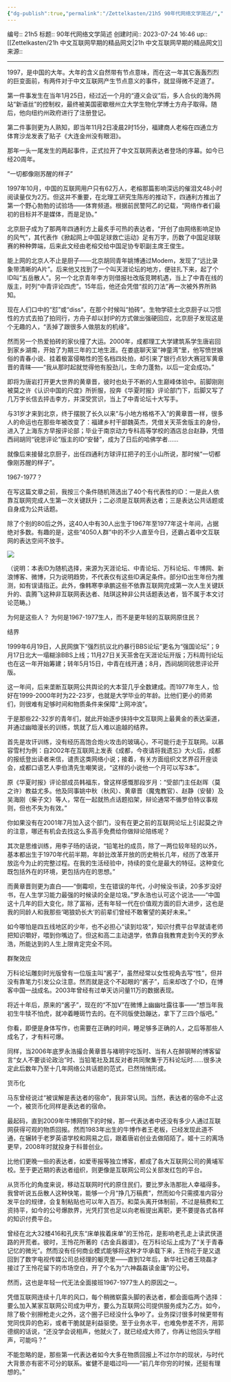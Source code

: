 ```yaml
---
{"dg-publish":true,"permalink":"/Zettelkasten/21h5 90年代网络文学简述/","dgPassFrontmatter":true}
---
```


编号:: 21h5
标题:: 90年代网络文学简述
创建时间:: 2023-07-24 16:46
up:: [[Zettelkasten/21h 中文互联网早期的精品网文\|21h 中文互联网早期的精品网文]]
来源:: 

---


1997，是中国的大年。大年的含义自然带有节点意味，而在这一年其它轰轰烈烈的巨变面前，有两件对于中文互联网产生节点意义的事件，就显得微不足道了。

第一件事发生在当年1月25日，经过近一个月的“遵义会议”后，多人合伙的海外网站“新语丝”的控制权，最终被美国密歇根州立大学生物化学博士方舟子取得。随后，他向纽约州政府进行了注册登记。

第二件事则更为人熟知，即当年11月2日凌晨2时15分，福建商人老榕在四通立方体育沙龙发表了贴子《大连金州没有眼泪》。

那年一头一尾发生的两起事件，正式拉开了中文互联网表达者登场的序幕。如今已经20周年。

“一切都像刚苏醒的样子”

1997年10月，中国的互联网用户只有62万人，老榕那篇影响深远的催泪文48小时阅读量仅为2万。但这并不重要，在北理工研究生陈彤的推动下，四通利方推出了第一个野心勃勃的试验场——体育频道。根据前民警阿乙的记载，“网络作者们最初的目标并不是媒体，而是足协。”

北京厨子成为了那两年四通利方上最炙手可热的表达者，“开创了由网络影响足协的风气”，其代表作《掀起网上中国足球救亡运动》足有万字，历数了中国足球联赛的种种弊端，后来此文经由老榕交给中国足协专职副主席王俊生。

能上网的北京人不止是厨子——北京胡同青年姚博通过Modem，发现了“远比录象带清晰的A片”。后来他又找到了一个叫天涯论坛的地方，便驻扎下来，起了个ID叫“五岳散人”。另一个北京青年李方则借报社改版竞聘机遇，当上了中青在线的版主，时列“中青评论四虎”。15年后，他还会凭借“叔的刀法”再一次被外界所熟知。

现在人们口中的“怼”或“diss”，在那个时候叫“拍砖”。生物学硕士北京厨子以习惯性的方式去拍了拍同行，方舟子却以封IP的方式做出强硬回应，北京厨子发现这是个无趣的人，“丢掉了跟很多人做朋友的机缘”。

然而另一个热爱拍砖的家伙撞了大运。2000年，成都理工大学建筑系学生唐岩回到家乡湖南，开始了为期三年的工地生涯。在娄底聊天室“神童湾”里，他写愤世嫉俗的青春小说、挂着极富侵略性的签名档四处拍，却引来了银行点钞大赛冠军黄章晋的青睐——“我从那时起就觉得他有股劲儿，生命力蓬勃，以后一定会成功。”

即将为唐岩打开更大世界的黄章晋，彼时也处于不断的人生巅峰体验中。前脚刚刚被莫之许《认识中国的尺度》所折服，投奔《华夏时报》评论部门下，后脚又写了几万字长信去抨击李方，并深受赏识，当上了中青论坛十大写手。

与31岁才来到北京，终于摆脱了长久以来“与小地方格格不入”的黄章晋一样，很多人的命运也在那些年被改变了：福建乡村干部魏英杰，凭借关天茶舍版主的身份，进入了上海东方早报评论部；毕业于南京动力专科高等学校的酒店总台赵静，凭借西祠胡同“锐思评论”版主的ID“安替”，成为了日后的哈佛学者……

就像后来接替北京厨子，出任四通利方球评扛把子的王小山所说，那时候“一切都像刚苏醒的样子”。

1967-1977？

在写这篇文章之前，我按三个条件随机筛选出了40个有代表性的ID：一是此人依靠互联网完成人生第一次关键跃升；二必须是互联网表达者；三是表达公共话题或自身成为公共话题。

除了个别的80后之外，这40人中有30人出生于1967年至1977年这十年间，占据绝对多数。有趣的是，这些“4050人群”中的不少人直至今日，还霸占着中文互联网的表达空间不放手。

![](https://secure2.wostatic.cn/static/gUmfk8PNqhDYXyKi9ev3hy/7d601f1559159f3656eb76df2d4bc61d.png)

（说明：本表ID为随机选择，来源为天涯论坛、中青论坛、万科论坛、牛博网、新浪博客、微博，只为说明趋势，不代表仅有这些ID满足条件。部分ID出生年份为推测，如有误请指正。此外，像韩寒李承鹏这些不依靠互联网完成第一次人生关键跃升的、袁腾飞这种非互联网表达者、陆琪这种非公共话题表达者，皆不属于本文讨论范畴。）

为何是这些人？ 为何是1967-1977生人，而不是更年轻的互联网原住民？

结界

1999年6月19日，人民网旗下“强烈抗议北约暴行BBS论坛”更名为“强国论坛”；9月17日北大一塌糊涂BBS上线；11月27日关天茶舍在天涯论坛开版；万科周刊论坛也在这一年开始筹建；转年5月15日，中青在线开通；8月，西祠胡同锐思评论开版。

这一年间，后来垄断互联网公共舆论的大本营几乎全数建成。而1977年生人，恰好在1999-2000年时为22-23岁，也就是大学毕业的年龄。比他们更小的师弟们，则很难有足够时间和物质条件来保障“上网冲浪”。

于是那些22-32岁的青年们，就此开始逐步挟持中文互联网上最黄金的表达渠道，并通过幽暗漫长的训练，筑就了后人难以逾越的结界。

首先是攻讦训练，没有经历高饱合炮火攻击的玻璃心，不可能行走于互联网。以慕容雪村为例：自2002年在互联网上发表《成都，今夜请将我遗忘》大火后，成都的报纸登出读者来信，谴责这类网络小说；接着，有关方面组织文艺界召开座谈会，成都口语艺人李伯清先生嘲笑说，“这样的小说他一个月可以写3本”。

原《华夏时报》评论部成员韩福东，曾这样感慨那段岁月：“受部门主任赵晖（莫之许）教益尤多。他及同事姚中秋（秋风）、黄章晋（魔鬼教官）、赵静（安替）及吴海刚（柴子文）等人，常在一起就热点话题掐架，辩论通常不循罗伯特议事规则，但也不失为有效。”

你如果没有在2001年7月加入这个部门，没有在更之前的互联网论坛上引起莫之许的注意，哪还有机会去找这么多高手免费给你做辩论陪练呢？

其次是思维训练，用李子旸的话说，“铅笔社的成员，除了一两位较年轻的以外，基本都出生于1970年代前半期，年龄比改革开放的历史稍长几年，经历了改革开放迄今为止的完整过程。在我的生活经验中，持续的变化是最大的特征。这种变化既包括外在的环境，更包括内在的思想。”

而黄章晋则更为直白——“倒霉呗，生在错误的年代，小时候没书读，20多岁没好书，在人生学习能力最强的时候读的全是垃圾。”罗永浩也认可这个说法——“中国这十几年的巨大变化，除了富裕，还有年轻一代在价值观方面的巨大进步，这也是我的同龄人和我那些‘喝狼奶长大’的前辈们曾经不敢奢望的美好未来。”

如今哪怕是四五线地区的少年，也不必担心“读到垃圾”，知识付费平台早就请老师把知识嚼好，喂到你嘴边了。但这和高二主动退学，依靠自我教育走到今天的罗永浩，所能达到的人生上限肯定完全不同。

群聚效应

万科论坛雕刻时光版曾有一位版主叫“酱子”，虽然经常以女性视角去写“性”，但并没有靠笔力引发公众注意。然而就是这个不起眼的“酱子”，后来却改了个ID，在博客中国一战成名。2003年曾经有过单天访问量11万的数据表现。

将近十年后，原来的“酱子”，现在的“不加V”在微博上幽幽吐露往事——“想当年我初生牛犊不怕虎，就冲着睡斑竹去的。在不同版使劲蹦达，拿下了三四个版吧。”

你看，即便是身体写作，也需要在正确的时间，睡足够多正确的人，之后等那些人成名了，才有料可爆。

同样，当2006年底罗永浩撮合黄章晋与褚明宇吃饭时、当有人在醉钢琴的博客留言“女人不要谈论政治”时、当铅笔社及其反对者共同聚集于万科论坛时……很多决定此后数年乃至十几年网络公共话题的范式，已然悄悄形成。

货币化

马东曾经说过“被误解是表达者的宿命”，我非常认同。当然，表达者的宿命不止这一个，被货币化同样是表达者的宿命。

最起码，直到2009年牛博网倒下的时候，那一代表达者中还没有多少人通过互联网获得可观的物质回报。然而1983年出生的牛博作者王老板，已经发现此道不通，在辗转于老罗英语学校和网易之后，跟着唐岩创业去做陌陌了。姬十三的离场更早，2008年时就投身于科普创业。

比他们更晚一些的表达者，如爱枣报等独立博客，都成了各大互联网公司的黄埔军校。至于更近期的表达者组织，则更像是互联网公司公关部发红包的平台。

从货币化的角度来说，移动互联网时代的原住民们，要比罗永浩那批人幸福得多。我曾听说五岳散人这种快笔，能够一个月“挣几万稿费”，然而如今只需摸准内容分发平台的规律，会复制粘贴也可以年入百万。和菜头离开体制前，不过是稿费和工资持平，如今的公号爆款界，光凭打赏也足以向老板提出离职，更不要提各式各样的知识付费平台。

曾经在北大32楼416和孔庆东“床单挨着床单”的王怜花，是影响老孔走上读武侠道路的开荒者。彼时，王怜花所著的《古金兵器谱》，在万科论坛上成为了“关于青春记忆的微光”。然而没有任何商业模式能够将这种才华承载下来，王怜花于是又退回到了数字电视传媒公司总经理的躯壳里——直到12年后，新华社记者王晓磊才接过了王怜花留下的市场空白，开了个名为“六神磊磊读金庸”的公号。

然而，这也是年轻一代无法全面接班1967-1977生人的原因之一。

凭借互联网连续十几年的风口，每个稍微崭露头脚的表达者，都会面临两个选择：要么加入某家互联网公司成为甲方，要么为互联网公司提供服务成为乙方。如今，除了极个别擦枪走火之外，这个圈子已经没什么争吵了。业务探讨很多时候更带有党同伐异的色彩，或者干脆就是利益驱使。至于业务水平，也难免参差不齐，用郭德纲的话说，“还没学会说相声，他就火了，就已经成大师了，你再让他回头学相声，可能吗？”

不能忽略的是，那些第一代表达者如今大多在物质回报上不过尔尔的现状，与时代大背景亦有密不可分的联系。崔健不是唱过吗——“前几年你穷的时候，还挺有理想的。”
